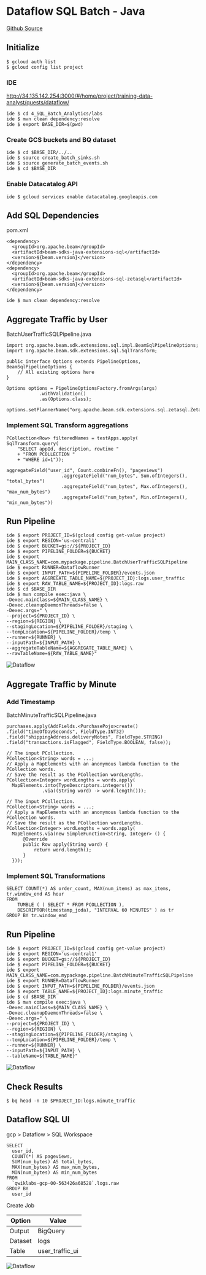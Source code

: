 # Dataflow SQL Batch - Java

[Github Source](https://github.com/GoogleCloudPlatform/training-data-analyst/blob/master/quests/dataflow/4_SQL_Batch_Analytics/solution/src/main/java/com/mypackage/pipeline/BatchUserTrafficSQLPipeline.java)

## Initialize

    $ gcloud auth list
    $ gcloud config list project

### IDE

http://34.135.142.254:3000/#/home/project/training-data-analyst/quests/dataflow/

    ide $ cd 4_SQL_Batch_Analytics/labs
    ide $ mvn clean dependency:resolve
    ide $ export BASE_DIR=$(pwd)

### Create GCS buckets and BQ dataset

    ide $ cd $BASE_DIR/../..
    ide $ source create_batch_sinks.sh
    ide $ source generate_batch_events.sh
    ide $ cd $BASE_DIR
    
### Enable Datacatalog API

    ide $ gcloud services enable datacatalog.googleapis.com
    
## Add SQL Dependencies

pom.xml

    <dependency>
      <groupId>org.apache.beam</groupId>
      <artifactId>beam-sdks-java-extensions-sql</artifactId>
      <version>${beam.version}</version>
    </dependency>
    <dependency>
      <groupId>org.apache.beam</groupId>
      <artifactId>beam-sdks-java-extensions-sql-zetasql</artifactId>
      <version>${beam.version}</version>
    </dependency>
    
    ide $ mvn clean dependency:resolve

## Aggregate Traffic by User

BatchUserTrafficSQLPipeline.java

    import org.apache.beam.sdk.extensions.sql.impl.BeamSqlPipelineOptions;
    import org.apache.beam.sdk.extensions.sql.SqlTransform;    
    
    public interface Options extends PipelineOptions, BeamSqlPipelineOptions {
        // All existing options here
    }
    
    Options options = PipelineOptionsFactory.fromArgs(args)
                .withValidation()
                .as(Options.class);
        options.setPlannerName("org.apache.beam.sdk.extensions.sql.zetasql.ZetaSQLQueryPlanner");

### Implement SQL Transform aggregations

    PCollection<Row> filteredNames = testApps.apply(
    SqlTransform.query(
        "SELECT appId, description, rowtime "
        + "FROM PCOLLECTION "
        + "WHERE id=1"));
        
    aggregateField("user_id", Count.combineFn(), "pageviews")
                        .aggregateField("num_bytes", Sum.ofIntegers(), "total_bytes")
                        .aggregateField("num_bytes", Max.ofIntegers(), "max_num_bytes")
                        .aggregateField("num_bytes", Min.ofIntegers(), "min_num_bytes"))
                        
## Run Pipeline

    ide $ export PROJECT_ID=$(gcloud config get-value project)
    ide $ export REGION='us-central1'
    ide $ export BUCKET=gs://${PROJECT_ID}
    ide $ export PIPELINE_FOLDER=${BUCKET}
    ide $ export MAIN_CLASS_NAME=com.mypackage.pipeline.BatchUserTrafficSQLPipeline
    ide $ export RUNNER=DataflowRunner
    ide $ export INPUT_PATH=${PIPELINE_FOLDER}/events.json
    ide $ export AGGREGATE_TABLE_NAME=${PROJECT_ID}:logs.user_traffic
    ide $ export RAW_TABLE_NAME=${PROJECT_ID}:logs.raw
    ide $ cd $BASE_DIR
    ide $ mvn compile exec:java \
    -Dexec.mainClass=${MAIN_CLASS_NAME} \
    -Dexec.cleanupDaemonThreads=false \
    -Dexec.args=" \
    --project=${PROJECT_ID} \
    --region=${REGION} \
    --stagingLocation=${PIPELINE_FOLDER}/staging \
    --tempLocation=${PIPELINE_FOLDER}/temp \
    --runner=${RUNNER} \
    --inputPath=${INPUT_PATH} \
    --aggregateTableName=${AGGREGATE_TABLE_NAME} \
    --rawTableName=${RAW_TABLE_NAME}"

![Dataflow](../../../img/gcp_dataflow_137.jpg)

## Aggregate Traffic by Minute

### Add Timestamp

BatchMinuteTrafficSQLPipeline.java

    purchases.apply(AddFields.<PurchasePojo>create()
    .field("timeOfDaySeconds", FieldType.INT32)
    .field("shippingAddress.deliveryNotes", FieldType.STRING)
    .field("transactions.isFlagged", FieldType.BOOLEAN, false));
    
    // The input PCollection.
    PCollection<String> words = ...;
    // Apply a MapElements with an anonymous lambda function to the PCollection words.
    // Save the result as the PCollection wordLengths.
    PCollection<Integer> wordLengths = words.apply(
      MapElements.into(TypeDescriptors.integers())
                 .via((String word) -> word.length()));
  
    // The input PCollection.
    PCollection<String> words = ...;
    // Apply a MapElements with an anonymous lambda function to the PCollection words.
    // Save the result as the PCollection wordLengths.
    PCollection<Integer> wordLengths = words.apply(
      MapElements.via(new SimpleFunction<String, Integer> () {
          @Override
          public Row apply(String word) {
              return word.length();
          }
      }));
      
### Implement SQL Transformations

    SELECT COUNT(*) AS order_count, MAX(num_items) as max_items, tr.window_end AS hour
    FROM
        TUMBLE ( ( SELECT * FROM PCOLLECTION ),
        DESCRIPTOR(timestamp_joda), "INTERVAL 60 MINUTES" ) as tr
    GROUP BY tr.window_end

## Run Pipeline

    ide $ export PROJECT_ID=$(gcloud config get-value project)
    ide $ export REGION='us-central1'
    ide $ export BUCKET=gs://${PROJECT_ID}
    ide $ export PIPELINE_FOLDER=${BUCKET}
    ide $ export MAIN_CLASS_NAME=com.mypackage.pipeline.BatchMinuteTrafficSQLPipeline
    ide $ export RUNNER=DataflowRunner
    ide $ export INPUT_PATH=${PIPELINE_FOLDER}/events.json
    ide $ export TABLE_NAME=${PROJECT_ID}:logs.minute_traffic
    ide $ cd $BASE_DIR
    ide $ mvn compile exec:java \
    -Dexec.mainClass=${MAIN_CLASS_NAME} \
    -Dexec.cleanupDaemonThreads=false \
    -Dexec.args=" \
    --project=${PROJECT_ID} \
    --region=${REGION} \
    --stagingLocation=${PIPELINE_FOLDER}/staging \
    --tempLocation=${PIPELINE_FOLDER}/temp \
    --runner=${RUNNER} \
    --inputPath=${INPUT_PATH} \
    --tableName=${TABLE_NAME}"

![Dataflow](../../../img/gcp_dataflow_138.jpg)

## Check Results

    $ bq head -n 10 $PROJECT_ID:logs.minute_traffic
    
## Dataflow SQL UI

gcp > Dataflow > SQL Workspace

    SELECT
      user_id,
      COUNT(*) AS pageviews,
      SUM(num_bytes) AS total_bytes,
      MAX(num_bytes) AS max_num_bytes,
      MIN(num_bytes) AS min_num_bytes
    FROM
      `qwiklabs-gcp-00-563426a68528`.logs.raw
    GROUP BY
      user_id
      
Create Job

|Option|Value|
|-|-|
|Output|BigQuery|
|Dataset|logs|
|Table|user_traffic_ui|

![Dataflow](../../../img/gcp_dataflow_139.jpg)


